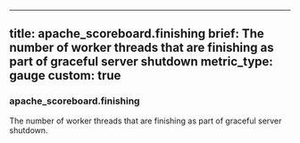 
---
title: apache_scoreboard.finishing
brief: The number of worker threads that are finishing as part of graceful server shutdown
metric_type: gauge
custom: true
---
### apache_scoreboard.finishing

The number of worker threads that are finishing as part of graceful server shutdown.
